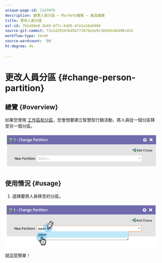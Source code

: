 ```yaml
---
unique-page-id: 1147078
description: 變更人員分區 — Marketo檔案 — 產品檔案
title: 更改人員分區
exl-id: 7b2e0de0-2b49-4f7c-b4d5-47e1a16eb98d
source-git-commit: 72e1d29347bd5b77107da1e9c30169cb6490c432
workflow-type: tm+mt
source-wordcount: '50'
ht-degree: 4%

---
```


# 更改人員分區 {#change-person-partition}

## 總覽 {#overview}

如果您使用 [工作區和分區](/help/marketo/product-docs/administration/workspaces-and-person-partitions/understanding-workspaces-and-person-partitions.md)，您會想要建立智慧型行銷活動，將人員從一個分區移至另一個分區。

![](assets/one-3.png)

## 使用情況 {#usage}

1. 選擇要將人員移至的分區。

![](assets/two-3.png)

就這麼簡單！
